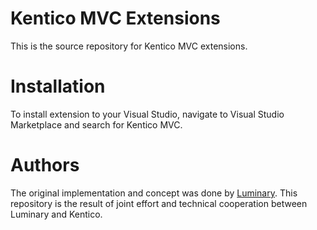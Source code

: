 # Kentico MVC Extensions
This is the source repository for Kentico MVC extensions.

# Installation
To install extension to your Visual Studio, navigate to Visual Studio Marketplace and search for Kentico MVC.

# Authors
The original implementation and concept was done by [Luminary](https://www.luminary.com/). This repository is the result of joint effort and technical cooperation between Luminary and Kentico.
